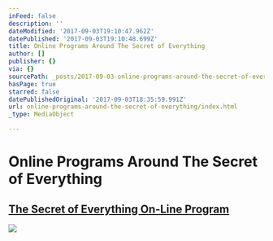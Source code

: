 ```yaml
---
inFeed: false
description: ''
dateModified: '2017-09-03T19:10:47.962Z'
datePublished: '2017-09-03T19:10:48.699Z'
title: Online Programs Around The Secret of Everything
author: []
publisher: {}
via: {}
sourcePath: _posts/2017-09-03-online-programs-around-the-secret-of-everything.md
hasPage: true
starred: false
datePublishedOriginal: '2017-09-03T18:35:59.991Z'
url: online-programs-around-the-secret-of-everything/index.html
_type: MediaObject

---
```

# Online Programs Around The Secret of Everything

## [The Secret of Everything On-Line Program][0]
![](https://the-grid-user-content.s3-us-west-2.amazonaws.com/6e839036-30e8-4544-8ccc-bafdb7b2b23e.jpg)

[0]: https://www.drannecurtis.cool/